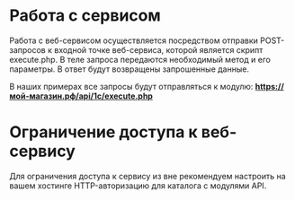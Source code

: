 # Работа с сервисом

Работа с веб-сервисом осуществляется посредством отправки POST-запросов к входной точке веб-сервиса, которой является скрипт execute.php. В теле запроса передаются необходимый метод и его параметры. В ответ будут возвращены запрошенные данные.

В наших примерах все запросы будут отправляться к модулю: **https://мой-магазин.рф/api/1c/execute.php**

# Ограничение доступа к веб-сервису

Для ограничения доступа к сервису из вне рекомендуем настроить на вашем хостинге HTTP-авторизацию для каталога с модулями API. 
